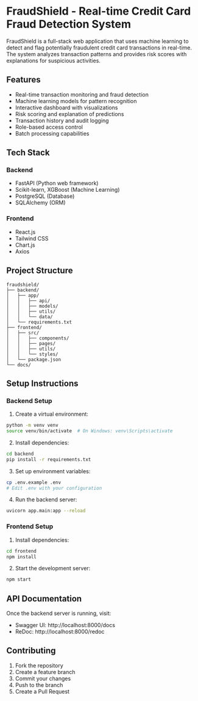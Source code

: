 # FraudShield - Real-time Credit Card Fraud Detection System

FraudShield is a full-stack web application that uses machine learning to detect and flag potentially fraudulent credit card transactions in real-time. The system analyzes transaction patterns and provides risk scores with explanations for suspicious activities.

## Features

- Real-time transaction monitoring and fraud detection
- Machine learning models for pattern recognition
- Interactive dashboard with visualizations
- Risk scoring and explanation of predictions
- Transaction history and audit logging
- Role-based access control
- Batch processing capabilities

## Tech Stack

### Backend
- FastAPI (Python web framework)
- Scikit-learn, XGBoost (Machine Learning)
- PostgreSQL (Database)
- SQLAlchemy (ORM)

### Frontend
- React.js
- Tailwind CSS
- Chart.js
- Axios

## Project Structure

```
fraudshield/
├── backend/
│   ├── app/
│   │   ├── api/
│   │   ├── models/
│   │   ├── utils/
│   │   └── data/
│   └── requirements.txt
├── frontend/
│   ├── src/
│   │   ├── components/
│   │   ├── pages/
│   │   ├── utils/
│   │   └── styles/
│   └── package.json
└── docs/
```

## Setup Instructions

### Backend Setup

1. Create a virtual environment:
```bash
python -m venv venv
source venv/bin/activate  # On Windows: venv\Scripts\activate
```

2. Install dependencies:
```bash
cd backend
pip install -r requirements.txt
```

3. Set up environment variables:
```bash
cp .env.example .env
# Edit .env with your configuration
```

4. Run the backend server:
```bash
uvicorn app.main:app --reload
```

### Frontend Setup

1. Install dependencies:
```bash
cd frontend
npm install
```

2. Start the development server:
```bash
npm start
```

## API Documentation

Once the backend server is running, visit:
- Swagger UI: http://localhost:8000/docs
- ReDoc: http://localhost:8000/redoc

## Contributing

1. Fork the repository
2. Create a feature branch
3. Commit your changes
4. Push to the branch
5. Create a Pull Request
